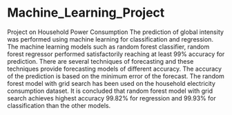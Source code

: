 # Machine_Learning_Project
Project on Household Power Consumption
The prediction of global intensity was performed using machine learning for classification and regression. The machine learning models such as random forest classifier, random forest regressor performed satisfactorily reaching at least 99% accuracy for prediction. There are several techniques of forecasting and these techniques provide forecasting models of different accuracy. The accuracy of the prediction is based on the minimum error of the forecast. The random forest model with grid search has been used on the household electricity consumption dataset. It is concluded that random forest model with grid search achieves highest accuracy 99.82% for regression and 99.93% for classification than the other models. 

